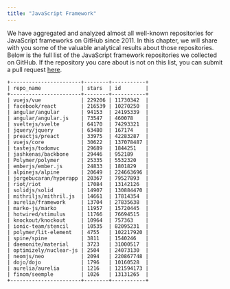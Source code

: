 ```yaml
---
title: "JavaScript Framework"
---
```


We have aggregated and analyzed almost all well-known repositories for JavaScript frameworks on GitHub since 2011. In this chapter, we will share with you some of the valuable analytical results about those repositories. 
Below is the full list of the JavaScript framework repositories we collected on GitHub. If the repository you care about is not on this list, you can submit a pull request [here](https://github.com/hooopo/gharchive/blob/main/meta/repos/programming_language_repos.yml). 
```
+-----------------------+--------+-----------+
| repo_name             | stars  | id        |
+-----------------------+--------+-----------+
| vuejs/vue             | 229206 | 11730342  |
| facebook/react        | 216539 | 10270250  |
| angular/angular       | 94153  | 24195339  |
| angular/angular.js    | 73547  | 460078    |
| sveltejs/svelte       | 64170  | 74293321  |
| jquery/jquery         | 63480  | 167174    |
| preactjs/preact       | 33975  | 42283287  |
| vuejs/core            | 30622  | 137078487 |
| tastejs/todomvc       | 29689  | 1844251   |
| jashkenas/backbone    | 29446  | 952189    |
| Polymer/polymer       | 25335  | 5532320   |
| emberjs/ember.js      | 24833  | 1801829   |
| alpinejs/alpine       | 20649  | 224663696 |
| jorgebucaran/hyperapp | 20367  | 79527893  |
| riot/riot             | 17084  | 13142126  |
| solidjs/solid         | 14907  | 130884470 |
| mithriljs/mithril.js  | 14661  | 17814354  |
| aurelia/framework     | 13704  | 27835638  |
| marko-js/marko        | 11957  | 15720445  |
| hotwired/stimulus     | 11766  | 76694515  |
| knockout/knockout     | 10964  | 757363    |
| ionic-team/stencil    | 10535  | 82095231  |
| polymer/lit-element   | 4755   | 102217920 |
| spine/spine           | 3811   | 1540246   |
| daemonite/material    | 3723   | 31000517  |
| optimizely/nuclear-js | 2504   | 24073130  |
| neomjs/neo            | 2094   | 220867748 |
| dojo/dojo             | 1796   | 10160528  |
| aurelia/aurelia       | 1216   | 121594173 |
| finom/seemple         | 1026   | 13131265  |
+-----------------------+--------+-----------+
```
